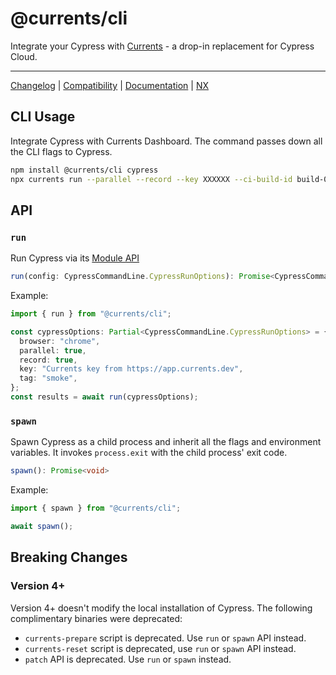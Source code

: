 # @currents/cli

Integrate your Cypress with [Currents](https://currents.dev/?utm_source=currents_cli) - a drop-in replacement for Cypress Cloud.

---

[Changelog](./CHANGELOG.md) | [Compatibility](https://currents.dev/readme/guides/cypress-compatibility) | [Documentation](https://currents.dev/readme/guides/currents-cli) | [NX](https://currents.dev/readme/ci-setup/nx)

## CLI Usage

Integrate Cypress with Currents Dashboard. The command passes down all the CLI flags to Cypress.

```sh
npm install @currents/cli cypress
npx currents run --parallel --record --key XXXXXX --ci-build-id build-001
```

## API

### `run`

Run Cypress via its [Module API](https://docs.cypress.io/guides/guides/module-api)

```ts
run(config: CypressCommandLine.CypressRunOptions): Promise<CypressCommandLine.CypressRunResult | CypressCommandLine.CypressFailedRunResult>
```

Example:

```ts
import { run } from "@currents/cli";

const cypressOptions: Partial<CypressCommandLine.CypressRunOptions> = {
  browser: "chrome",
  parallel: true,
  record: true,
  key: "Currents key from https://app.currents.dev",
  tag: "smoke",
};
const results = await run(cypressOptions);
```

### `spawn`

Spawn Cypress as a child process and inherit all the flags and environment variables. It invokes `process.exit` with the child process' exit code.

```ts
spawn(): Promise<void>
```

Example:

```ts
import { spawn } from "@currents/cli";

await spawn();
```

## Breaking Changes

### Version 4+

Version 4+ doesn't modify the local installation of Cypress. The following complimentary binaries were deprecated:

- `currents-prepare` script is deprecated. Use `run` or `spawn` API instead.
- `currents-reset` script is deprecated, use `run` or `spawn` API instead.
- `patch` API is deprecated. Use `run` or `spawn` instead.
